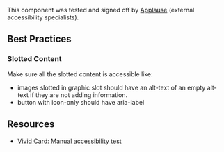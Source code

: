 <vwc-note connotation="success" headline="No issues found">
  <vwc-icon name="check-solid" connotation="success" label="Passed Accessibility Testing" slot="icon" size="0"></vwc-icon>
  <p>This component was tested and signed off by <a href="https://www.applause.com/">Applause</a> (external accessibility specialists).</p>
</vwc-note>

## Best Practices

### Slotted Content

Make sure all the slotted content is accessible like:

- images slotted in graphic slot should have an alt-text of an empty alt-text if they are not adding information.
- button with icon-only should have aria-label

## Resources

- [Vivid Card: Manual accessibility test](https://docs.google.com/spreadsheets/d/18zOBlJWoow3yM3gQ-LfY0HUGsiK-BzhUY3ttfMiNJNo/edit?gid=1175911860#gid=1175911860)
